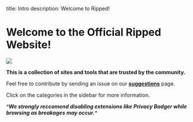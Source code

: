 title: Intro
description: Welcome to Ripped!

# Welcome to the Official Ripped Website!

![](https://i.imgur.com/3uw3BLc.png)

**This is a collection of sites and tools that are trusted by the community.**

Feel free to contribute by sending an issue on our [**suggestions**](https://github.com/rippedpiracy/suggestions) page.

Click on the categories in the sidebar for more information.

**_^We strongly reccomend disabling extensions like Privacy Badger while browsing as breakages may occur.^_**
